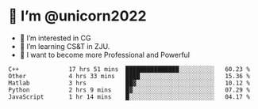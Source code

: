 # 👋 I’m @unicorn2022

- 👀 I’m interested in CG
- 🌱 I’m learning CS&T in ZJU.
- 💞️ I want to become more Professional and Powerful


<!---
unicorn2022/unicorn2022 is a ✨ special ✨ repository because its `README.md` (this file) appears on your GitHub profile.
You can click the Preview link to take a look at your changes.
--->
<!--START_SECTION:waka-->

```text
C++              17 hrs 51 mins  ███████████████░░░░░░░░░░   60.23 %
Other            4 hrs 33 mins   ████░░░░░░░░░░░░░░░░░░░░░   15.36 %
Matlab           3 hrs           ██▓░░░░░░░░░░░░░░░░░░░░░░   10.12 %
Python           2 hrs 9 mins    █▓░░░░░░░░░░░░░░░░░░░░░░░   07.29 %
JavaScript       1 hr 14 mins    █░░░░░░░░░░░░░░░░░░░░░░░░   04.17 %
```

<!--END_SECTION:waka-->
